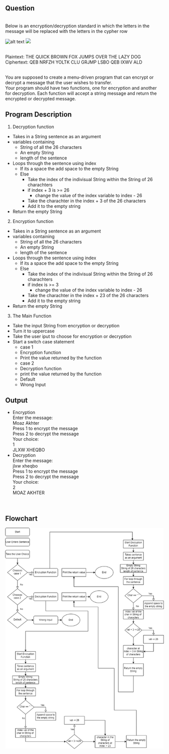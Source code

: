 ## Question

<br>Below is an encryption/decryption standard in which the letters in the message will be replaced with the letters in the cypher row

![alt text](C:\Users\moaza\OneDrive\Pictures\Screenshots\Screenshot_20230306_132606.png)
<img src="C:\Users\moaza\OneDrive\Pictures\Screenshots\Screenshot_20230306_132606.png" width="128"/>

<br>Plaintext:  THE QUICK BROWN FOX JUMPS OVER THE LAZY DOG
<br>Ciphertext: QEB NRFZH YOLTK CLU GRJMP LSBO QEB IXWV ALD

<br>You are supposed to create a menu-driven program that can encrypt or decrypt a message that the user wishes to transfer.
<br>Your program should have two functions, one for encryption and another for decryption. Each function will accept a string message and return the encrypted or decrypted message.

## Program Description

1. Decryption function
- Takes in a String sentence as an argument
- variables containing
    - String of all the 26 characters
    - An empty String
    - length of the sentence
- Loops through the sentence using index
    - If its a space the add space to the empty String
    - Else
        - Take the index of the indivisual String within the String of 26 charachters
        - if index + 3 is >= 26
            - change the value of the index variable to index - 26
        - Take the charachter in the index + 3 of the 26 characters
        - Add it to the empty string
- Return the empty String

2. Encryption function
- Takes in a String sentence as an argument
- variables containing
    - String of all the 26 characters
    - An empty String
    - length of the sentence
- Loops through the sentence using index
    - If its a space the add space to the empty String
    - Else
        - Take the index of the indivisual String within the String of 26 charachters
        - if index is >= 3
            - change the value of the index variable to index - 26
        - Take the charachter in the index + 23 of the 26 characters
        - Add it to the empty string
- Return the empty String

3. The Main Function
- Take the input String from encryption or decryption
- Turn it to uppercase
- Take the user iput to choose for encryption or decryption
- Start a switch case statement
    - case 1
    - Encryption function
    - Print the value returned by the function
    - case 2
    - Decryption function
    - print the value returned by the function
    - Default
    - Wrong Input

## Output
- Encryption
<br>Enter the message: 
<br>Moaz Akhter
<br>Press 1 to encrypt the message
<br>Press 2 to decrypt the message
<br>Your choice:
<br>1
<br>JLXW XHEQBO
- Decryption
<br>Enter the message: 
<br>jlxw xheqbo
<br>Press 1 to encrypt the message
<br>Press 2 to decrypt the message
<br>Your choice:
<br>2
<br>MOAZ AKHTER
<br>

## Flowchart

![alt text](https://github.com/moazakhter99/22122028-MDS273L-JAVA/blob/master/Lab_FlowChart/Java_lab_5_flowchart.png)
